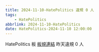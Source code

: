 ```yaml
---
title: 2024-11-10-HatePolitics 違規 0 人
tags:
    - HatePolitics
abbrlink: 2024-11-10-HatePolitics
date: HatePolitics-2024-11-10 12:00:00
---
```

HatePolitics 板 [板規連結](https://www.ptt.cc/bbs/HatePolitics/M.1617115262.A.D60.html)
昨天違規 0 人
